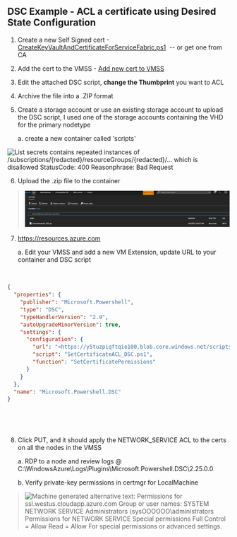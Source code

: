 ## DSC Example - ACL a certificate using Desired State Configuration

1.  Create a new Self Signed cert -[CreateKeyVaultAndCertificateForServiceFabric.ps1](https://github.com/Azure/Service-Fabric-Troubleshooting-Guides/blob/master/Security/CreateKeyVaultAndCertificateForServiceFabric.ps1)   -- or get one from CA

2.  Add the cert to the VMSS - [Add new cert to VMSS](https://github.com/Azure/Service-Fabric-Troubleshooting-Guides/blob/master/Security/Add_New_Cert_To_VMSS.ps1)

3.  Edit the attached DSC script, **change the Thumbprint** you want to ACL

4.  Archive the file into a .ZIP format

5.  Create a storage account or use an existing storage account to upload the DSC script, I used one of the storage accounts containing the VHD for the primary nodetype

    a.  create a new container called 'scripts'

![List secrets contains repeated instances of /subscriptions/{redacted}/resourceGroups/{redacted}/... which is disallowed
StatusCode: 400
Reasonphrase: Bad Request](./media/image1.png)


6.  Upload the .zip file to the container

> ![/media/image2.jpg](./media/image2.jpg)


7. [https://resources.azure.com ](https://resources.azure.com)

    a.  Edit your VMSS and add a new VM Extension, update URL to your container and DSC script

 
```json
{
  "properties": {
    "publisher": "Microsoft.Powershell",
    "type": "DSC",
    "typeHandlerVersion": "2.9",
    "autoUpgradeMinorVersion": true,
    "settings": {
      "configuration": {
        "url": "<https://y5tuzpiqftqie100.blob.core.windows.net/scripts/SetCertificateACL_DSC.zip>",
        "script": "SetCertificateACL_DSC.ps1",
        "function": "SetCertificatePermissions"
      }
    }
  },
  "name": "Microsoft.Powershell.DSC"
}
```
 

 

8.  Click PUT, and it should apply the NETWORK\_SERVICE ACL to the certs on all the nodes in the VMSS

    a.  RDP to a node and review logs @ C:\\WindowsAzure\\Logs\\Plugins\\Microsoft.Powershell.DSC\\2.25.0.0

    b.  Verify private-key permissions in certmgr for LocalMachine

> ![Machine generated alternative text:
> Permissions for ssl.westus.cloudapp.azure.com
> Group or user names:
> SYSTEM
> NETWORK SERVICE
> Administrators (sysOOOOOO\administrators
> Permissions for NETWORK SERVICE
> Special permissions
> Full Control = Allow
> Read = Allow
> For special permissions or advanced settings.](./media/image3.png)
